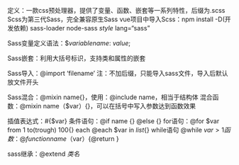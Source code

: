 定义：一款css预处理器，提供了变量、函数、嵌套等一系列特性，后缀为.scss
Scss为第三代Sass，完全兼容原生Sass
vue项目中导入Scss：npm install -D(开发依赖) sass-loader node-sass  *style* lang=“sass”

Sass变量定义语法：$_variablename_: _value_;

Sass嵌套：利用大括号标识，支持类和属性的嵌套

Sass导入：@import ‘filename’
注：不加后缀，只能导入sass文件，导入后默认放文件开头

Sass混合：@mixin name{}，使用：@include name，相当于结构体
混合函数：@mixin name（$var）{}，可以在括号中写入参数达到函数效果

插值表达式：#{$var}
条件语句：@if name {} @else {}
for语句：@for $var from 1 to(trough) 100{}
each @each $var in *list*{}
while语句 @while $var>1{}
函数：@function name（$var）{@return }

sass继承：@extend *类名*